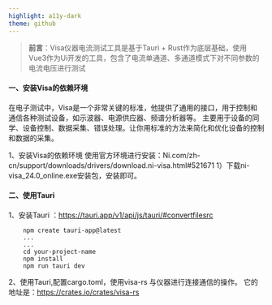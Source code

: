 ```yaml
---
highlight: a11y-dark
theme: github
---
```

> **前言**：Visa仪器电流测试工具是基于Tauri + Rust作为底层基础，使用Vue3作为Ui开发的工具，包含了电流单通道、多通道模式下对不同参数的电流电压进行测试


#### 一、安装Visa的依赖环境

 在电子测试中，Visa是一个非常关键的标准，他提供了通用的接口，用于控制和通信各种测试设备，如示波器、电源供应器、频谱分析器等。
主要用于设备的同学、设备控制、数据采集、错误处理。让你用标准的方法来简化和优化设备的控制和数据的采集。

1、安装Visa的依赖环境
    使用官方环境进行安装：Ni.com/zh-cn/support/downloads/drivers/download.ni-visa.html#521671
    1）下载ni-visa_24.0_online.exe安装包，安装即可。







#### 二、使用Tauri

1、安装Tauri ：https://tauri.app/v1/api/js/tauri/#convertfilesrc
```shell
    npm create tauri-app@latest
    ...
    ...
    cd your-project-name
    npm install
    npm run tauri dev
```

2、使用Tauri,配置cargo.toml，使用visa-rs 与仪器进行连接通信的操作。
它的地址是：https://crates.io/crates/visa-rs


